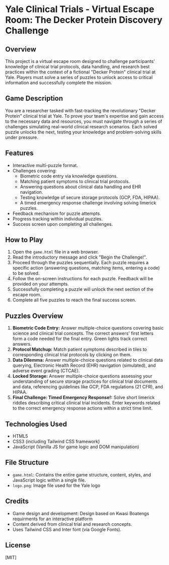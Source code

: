 # Yale Clinical Trials - Virtual Escape Room: The Decker Protein Discovery Challenge

## Overview

This project is a virtual escape room designed to challenge participants' knowledge of clinical trial protocols, data handling, and research best practices within the context of a fictional "Decker Protein" clinical trial at Yale. Players must solve a series of puzzles to unlock access to critical information and successfully complete the mission.

## Game Description

You are a researcher tasked with fast-tracking the revolutionary "Decker Protein" clinical trial at Yale. To prove your team's expertise and gain access to the necessary data and resources, you must navigate through a series of challenges simulating real-world clinical research scenarios. Each solved puzzle unlocks the next, testing your knowledge and problem-solving skills under pressure.

## Features

*   Interactive multi-puzzle format.
*   Challenges covering:
    *   Biometric code entry via knowledge questions.
    *   Matching patient symptoms to clinical trial protocols.
    *   Answering questions about clinical data handling and EHR navigation.
    *   Testing knowledge of secure storage protocols (GCP, FDA, HIPAA).
    *   A timed emergency response challenge involving solving limerick puzzles.
*   Feedback mechanism for puzzle attempts.
*   Progress tracking within individual puzzles.
*   Success screen upon completing all challenges.

## How to Play

1.  Open the `game.html` file in a web browser.
2.  Read the introductory message and click "Begin the Challenge!".
3.  Proceed through the puzzles sequentially. Each puzzle requires a specific action (answering questions, matching items, entering a code) to be solved.
4.  Follow the on-screen instructions for each puzzle. Feedback will be provided on your attempts.
5.  Successfully completing a puzzle will unlock the next section of the escape room.
6.  Complete all five puzzles to reach the final success screen.

## Puzzles Overview

1.  **Biometric Code Entry:** Answer multiple-choice questions covering basic science and clinical trial concepts. The correct answers' first letters form a code needed for the final entry. Green lights track correct answers.
2.  **Protocol Matchup:** Match patient symptoms described in tiles to corresponding clinical trial protocols by clicking on them.
3.  **Data Dilemma:** Answer multiple-choice questions related to clinical data querying, Electronic Health Record (EHR) navigation (simulated), and adverse event grading (CTCAE).
4.  **Locked Storage:** Answer multiple-choice questions assessing your understanding of secure storage practices for clinical trial documents and data, referencing guidelines like GCP, FDA regulations (21 CFR), and HIPAA.
5.  **Final Challenge: Timed Emergency Response!:** Solve short limerick riddles describing critical clinical trial incidents. Enter keywords related to the correct emergency response actions within a strict time limit.

## Technologies Used

*   HTML5
*   CSS3 (including Tailwind CSS framework)
*   JavaScript (Vanilla JS for game logic and DOM manipulation)

## File Structure

*   `game.html`: Contains the entire game structure, content, styles, and JavaScript logic within a single file.
*   `logo.png`: Image file used for the Yale logo 

## Credits

*   Game design and development: Design based on Kwasi Boatengs requirments for an interactive platform
*   Content derived from clinical trial and research concepts.
*   Uses Tailwind CSS and Inter font (via Google Fonts).

## License

[MIT]
